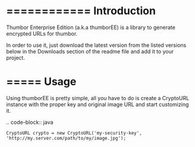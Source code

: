 ============
Introduction
============

Thumbor Enterprise Edition (a.k.a thumborEE) is a library to generate encrypted
URLs for thumbor.

In order to use it, just download the latest version from the listed versions
below in the Downloads section of the readme file and add it to your project.

=====
Usage
=====

Using thumborEE is pretty simple, all you have to do is create a CryptoURL
instance with the proper key and original image URL and start customizing it.

.. code-block:: java

    CryptoURL crypto = new CryptoURL('my-security-key', 'http://my.server.com/path/to/my/image.jpg');
